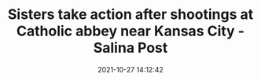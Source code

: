 ---
"title": "Sisters take action after shootings at Catholic abbey near Kansas City - Salina Post"
"date": "2021-10-27 14:12:42"
"feed_name": "GOOGLENEWSCONSTRUCTION"
"feed_website": "https://news.google.com/search?q=construction%2Bincident&hl=en-US&gl=US&ceid=US:en"
"feed_rss": "https://news.google.com/rss/search?q=construction%2Bincident&hl=en-US&gl=US&ceid=US:en"
"link": "https://salinapost.com/posts/c74d523b-cd2a-4ff3-a115-f015c4ad1b8d"
"source": "{'href': 'https://salinapost.com', 'title': 'Salina Post'}"
"file": "_posts/2021-1-1-1cdf1e3cd73f3899ec6252d73a21651a5f901fd7.md"
"accident": "1"
"drilling": "1"
"dead": "0"
"injured": "0"
"arrested": "0"
"place": "unknown place"
"where": "unknown site"
"causes": "unknown"
"place_uri": "unknown place"
---
